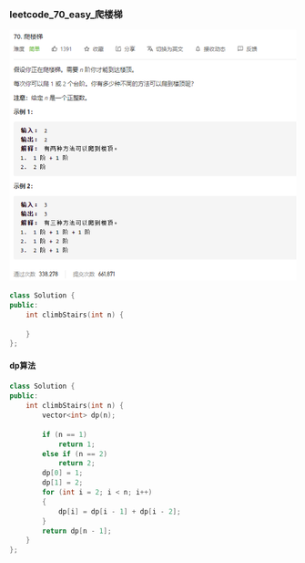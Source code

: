 ### leetcode_70_easy_爬楼梯

![image-20201224195741880](Untitled.assets/image-20201224195741880.png)

```c++
class Solution {
public:
    int climbStairs(int n) {

    }
};
```

#### dp算法

```c++
class Solution {
public:
	int climbStairs(int n) {
		vector<int> dp(n);

		if (n == 1)
			return 1;
		else if (n == 2)
			return 2;
		dp[0] = 1;
		dp[1] = 2;
		for (int i = 2; i < n; i++)
		{
			dp[i] = dp[i - 1] + dp[i - 2];
		}
		return dp[n - 1];
	}
};
```

